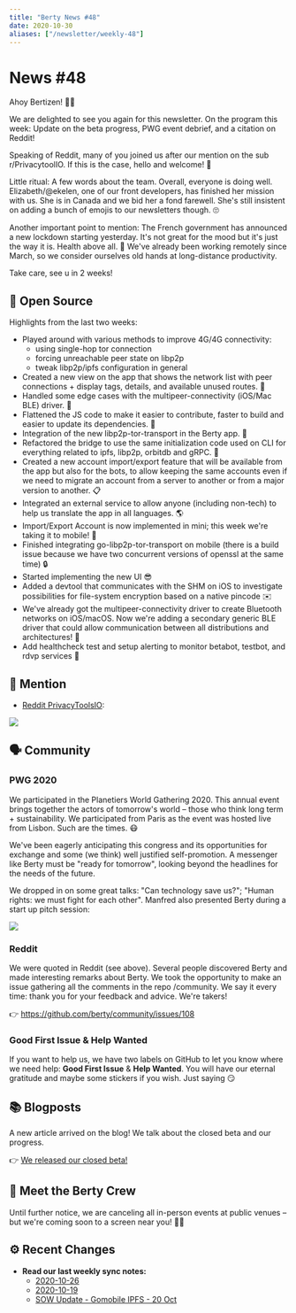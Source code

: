 ```yaml
---
title: "Berty News #48"
date: 2020-10-30
aliases: ["/newsletter/weekly-48"]
---
```


# News #48

Ahoy Bertizen! 🏴‍☠️

We are delighted to see you again for this newsletter. On the program this week: Update on the beta progress, PWG event debrief, and a citation on Reddit! 

Speaking of Reddit, many of you joined us after our mention on the sub r/PrivacytoolIO. If this is the case, hello and welcome! 🧡

Little ritual: A few words about the team. Overall, everyone is doing well. Elizabeth/@ekelen, one of our front developers, has finished her mission with us. She is in Canada and we bid her a fond farewell. She's still insistent on adding a bunch of emojis to our newsletters though. 🙄

Another important point to mention: The French government has announced a new lockdown starting yesterday. It's not great for the mood but it's just the way it is. Health above all. 💪 We've already been working remotely since March, so we consider ourselves old hands at long-distance productivity. 

Take care, see u in 2 weeks!

## 🚀 Open Source

Highlights from the last two weeks:
* Played around with various methods to improve 4G/4G connectivity:
    * using single-hop tor connection
    * forcing unreachable peer state on libp2p
    * tweak libp2p/ipfs configuration in general
* Created a new view on the app that shows the network list with peer connections + display tags, details, and available unused routes. 🚦
* Handled some edge cases with the multipeer-connectivity (iOS/Mac BLE) driver. 🐜
* Flattened the JS code to make it easier to contribute, faster to build and easier to update its dependencies. 🧹
* Integration of the new libp2p-tor-transport in the Berty app. 🚃
* Refactored the bridge to use the same initialization code used on CLI for everything related to ipfs, libp2p, orbitdb and gRPC. 👐
* Created a new account import/export feature that will be available from the app but also for the bots, to allow keeping the same accounts even if we need to migrate an account from a server to another or from a major version to another. 📋
* Integrated an external service to allow anyone (including non-tech) to help us translate the app in all languages. 🌎
* Import/Export Account is now implemented in mini; this week we're taking it to mobile! 📱
* Finished integrating go-libp2p-tor-transport on mobile (there is a build issue because we have two concurrent versions of openssl at the same time) 🔒
* Started implementing the new UI 😎
* Added a devtool that communicates with the SHM on iOS to investigate possibilities for file-system encryption based on a native pincode ✉️
* We've already got the multipeer-connectivity driver to create Bluetooth networks on iOS/macOS. Now we're adding a secondary generic BLE driver that could allow communication between all distributions and architectures! 🌉
* Add healthcheck test and setup alerting to monitor betabot, testbot, and rdvp services 🤒


## 💌 Mention

* [Reddit PrivacyToolsIO](https://www.reddit.com/r/privacytoolsIO/comments/jhyenh/sent_a_friend_signal_they_replied_with_this_link/): 

![](https://i.imgur.com/ysKSKZZ.png)

## 🗣️ Community

### PWG 2020 
We participated in the Planetiers World Gathering 2020. This annual event brings together the actors of tomorrow's world – those who think long term + sustainability. We participated from Paris as the event was hosted live from Lisbon. Such are the times. 😷

We've been eagerly anticipating this congress and its opportunities for exchange and some (we think) well justified self-promotion. A messenger like Berty must be "ready for tomorrow", looking beyond the headlines for the needs of the future.

We dropped in on some great talks: "Can technology save us?"; "Human rights: we must fight for each other". Manfred also presented Berty during a start up pitch session: 

![](https://i.imgur.com/uRj3Nnk.jpg)

### Reddit

We were quoted in Reddit (see above). Several people discovered Berty and made interesting remarks about Berty. We took the opportunity to make an issue gathering all the comments in the repo /community. We say it every time: thank you for your feedback and advice. We're takers! 

👉 https://github.com/berty/community/issues/108

### Good First Issue & Help Wanted

If you want to help us, we have two labels on GitHub to let you know where we need help: **Good First Issue** & **Help Wanted**. You will have our eternal gratitude and maybe some stickers if you wish. Just saying 😏


## 📚 Blogposts

A new article arrived on the blog! We talk about the closed beta and our progress. 

👉 [We released our closed beta!](https://berty.tech/blog/closed-beta-berty)


## 🎉 Meet the Berty Crew

Until further notice, we are canceling all in-person events at public venues – but we're coming soon to a screen near you! 🚧🚧


## ⚙️ Recent Changes

* **Read our last weekly sync notes:**
    * [2020-10-26](https://github.com/berty/community/blob/master/meeting-notes/2020/Q4/2020-10-26--staff-team-weekly-sync.md)
    * [2020-10-19](https://github.com/berty/community/blob/master/meeting-notes/2020/Q4/2020-10-19--staff-team-weekly-sync.md)
    * [SOW Update - Gomobile IPFS - 20 Oct](https://github.com/berty/community/blob/master/meeting-notes/2020/Q4/2020-10-02--sow-gomobile-ipfs.md)

